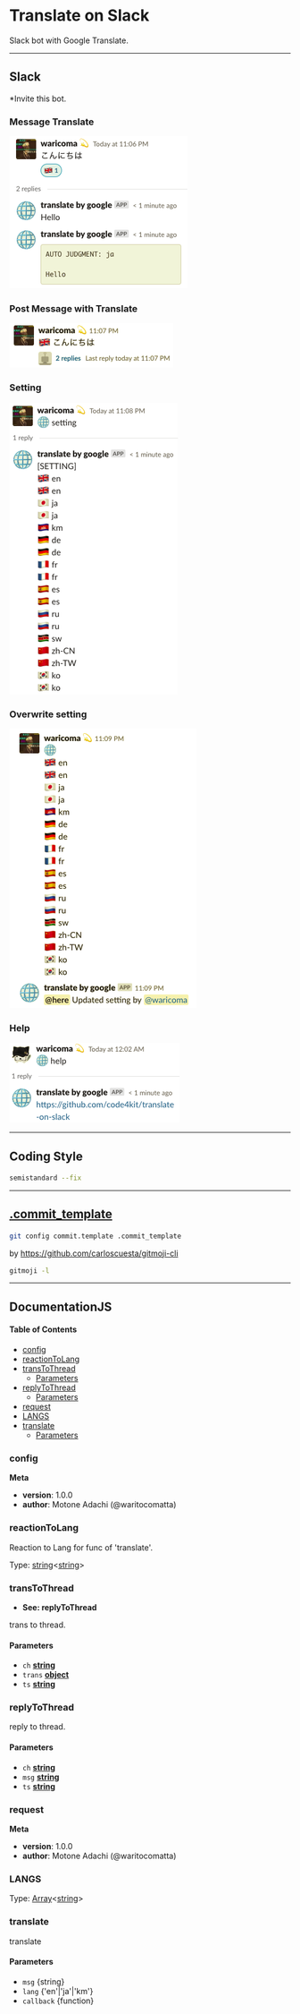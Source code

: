 # Translate on Slack

Slack bot with Google Translate.

* * *

## Slack
*Invite this bot.

### Message Translate
![Message Translate](./img/message-translate.png)

### Post Message with Translate
![Post Message with Translate](./img/post-message-with-translate.png)

### Setting
![Setting](./img/setting.png)

### Overwrite setting
![Overwrite setting](./img/overwrite-setting.png)

### Help
![Help](./img/help.png)

* * *

## Coding Style

```bash
semistandard --fix
```

* * *

## [.commit_template](.commit_template)

```bash
git config commit.template .commit_template
```

by <https://github.com/carloscuesta/gitmoji-cli>

```bash
gitmoji -l
```

* * *

## DocumentationJS

<!-- Generated by documentation.js. Update this documentation by updating the source code. -->

#### Table of Contents

- [config][1]
- [reactionToLang][2]
- [transToThread][3]
  - [Parameters][4]
- [replyToThread][5]
  - [Parameters][6]
- [request][7]
- [LANGS][8]
- [translate][9]
  - [Parameters][10]

### config

**Meta**

- **version**: 1.0.0
- **author**: Motone Adachi (@waritocomatta)

### reactionToLang

Reaction to Lang for func of 'translate'.

Type: [string][11]&lt;[string][11]>

### transToThread

- **See: replyToThread**

trans to thread.

#### Parameters

- `ch` **[string][11]** 
- `trans` **[object][12]** 
- `ts` **[string][11]** 

### replyToThread

reply to thread.

#### Parameters

- `ch` **[string][11]** 
- `msg` **[string][11]** 
- `ts` **[string][11]** 

### request

**Meta**

- **version**: 1.0.0
- **author**: Motone Adachi (@waritocomatta)

### LANGS

Type: [Array][13]&lt;[string][11]>

### translate

translate

#### Parameters

- `msg`  {string}
- `lang`  {'en'|'ja'|'km'}
- `callback`  {function}

[1]: #config

[2]: #reactiontolang

[3]: #transtothread

[4]: #parameters

[5]: #replytothread

[6]: #parameters-1

[7]: #request

[8]: #langs

[9]: #translate

[10]: #parameters-2

[11]: https://developer.mozilla.org/docs/Web/JavaScript/Reference/Global_Objects/String

[12]: https://developer.mozilla.org/docs/Web/JavaScript/Reference/Global_Objects/Object

[13]: https://developer.mozilla.org/docs/Web/JavaScript/Reference/Global_Objects/Array
